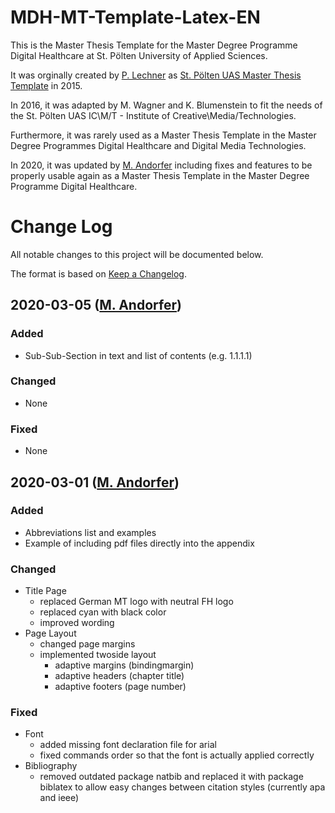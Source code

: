 # MDH-MT-Template-Latex-EN

This is the Master Thesis Template for the Master Degree Programme Digital Healthcare at St. Pölten University of Applied Sciences.

It was orginally created by [P. Lechner](https://github.com/hrtlacek) as [St. Pölten UAS Master Thesis Template](https://github.com/hrtlacek/ThesisTemplate-FH-StP) in 2015.  

In 2016, it was adapted by M. Wagner and K. Blumenstein to fit the needs of the St. Pölten UAS IC\M/T - Institute of Creative\Media/Technologies.

Furthermore, it was rarely used as a Master Thesis Template in the Master Degree Programmes Digital Healthcare and Digital Media Technologies.

In 2020, it was updated by [M. Andorfer](https://github.com/andorfermichael) including fixes and features to be properly usable again as a Master Thesis Template in the Master Degree Programme Digital Healthcare.

# Change Log
All notable changes to this project will be documented below.

The format is based on [Keep a Changelog](http://keepachangelog.com/).

## 2020-03-05 ([M. Andorfer](https://github.com/andorfermichael))
### Added
- Sub-Sub-Section in text and list of contents (e.g. 1.1.1.1)

### Changed
- None

### Fixed
- None

## 2020-03-01 ([M. Andorfer](https://github.com/andorfermichael))
### Added
- Abbreviations list and examples
- Example of including pdf files directly into the appendix

### Changed
- Title Page
  - replaced German MT logo with neutral FH logo
  - replaced cyan with black color
  - improved wording
- Page Layout
  - changed page margins
  - implemented twoside layout
    - adaptive margins (bindingmargin)
    - adaptive headers (chapter title)
    - adaptive footers (page number)
    
### Fixed
- Font
  - added missing font declaration file for arial
  - fixed commands order so that the font is actually applied correctly
- Bibliography
  - removed outdated package natbib and replaced it with package biblatex to allow easy changes between citation styles (currently apa and ieee)

